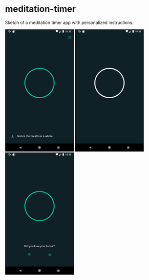 # meditation-timer

Sketch of a meditation timer app with personalized instructions.

<img src=".readme/screenshot_1.png" height=400> <img src=".readme/screenshot_2.png" height=400> <img src=".readme/screenshot_3.png" height=400>
